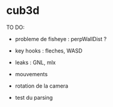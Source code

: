# cub3d

TO DO:

- probleme de fisheye : perpWallDist ?

- key hooks : fleches, WASD

- leaks : GNL, mlx

- mouvements

- rotation de la camera

- test du parsing
